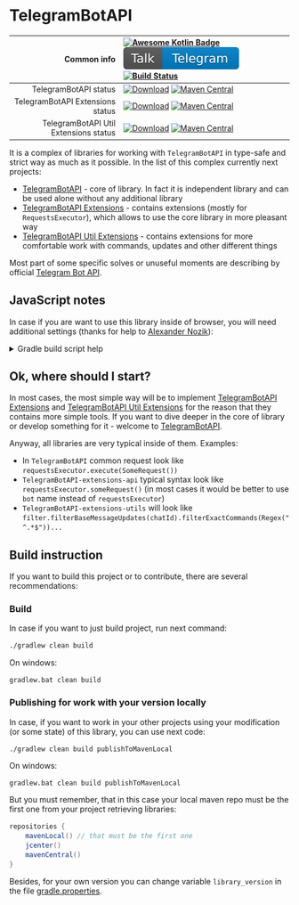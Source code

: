 # TelegramBotAPI

| Common info                           | [![Awesome Kotlin Badge](https://kotlin.link/awesome-kotlin.svg)](https://github.com/KotlinBy/awesome-kotlin) [![Chat in Telegram](badges/chat.svg)](https://teleg.one/InMoTelegramBotAPI) [![Build Status](https://travis-ci.com/InsanusMokrassar/TelegramBotAPI.svg?branch=master)](https://travis-ci.com/InsanusMokrassar/TelegramBotAPI)                                                                                                                                                          |
| -------------------------------------:|:------------------------------------------------------------------------------------------------------------------------------------------------------------------------------------------------------------------------------------------------------------------------------------------------------------------------------------------------------------------------------------------------------------------------------------------------------------------------------------------------ |
| TelegramBotAPI status                 | [![Download](https://api.bintray.com/packages/insanusmokrassar/StandardRepository/TelegramBotAPI/images/download.svg)](https://bintray.com/insanusmokrassar/StandardRepository/TelegramBotAPI/_latestVersion) [![Maven Central](https://maven-badges.herokuapp.com/maven-central/com.github.insanusmokrassar/TelegramBotAPI/badge.svg)](https://maven-badges.herokuapp.com/maven-central/com.github.insanusmokrassar/TelegramBotAPI)                                                             |
| TelegramBotAPI Extensions status      | [![Download](https://api.bintray.com/packages/insanusmokrassar/StandardRepository/TelegramBotAPI-extensions-api/images/download.svg)](https://bintray.com/insanusmokrassar/StandardRepository/TelegramBotAPI-extensions-api/_latestVersion) [![Maven Central](https://maven-badges.herokuapp.com/maven-central/com.github.insanusmokrassar/TelegramBotAPI-extensions-api/badge.svg)](https://maven-badges.herokuapp.com/maven-central/com.github.insanusmokrassar/TelegramBotAPI-extensions-api) |
| TelegramBotAPI Util Extensions status | [![Download](https://api.bintray.com/packages/insanusmokrassar/StandardRepository/TelegramBotAPI-extensions-utils/images/download.svg)](https://bintray.com/insanusmokrassar/StandardRepository/TelegramBotAPI-extensions-utils/_latestVersion) [![Maven Central](https://maven-badges.herokuapp.com/maven-central/com.github.insanusmokrassar/TelegramBotAPI-extensions-utils/badge.svg)](https://maven-badges.herokuapp.com/maven-central/com.github.insanusmokrassar/TelegramBotAPI-extensions-utils) |

It is a complex of libraries for working with `TelegramBotAPI` in type-safe and strict way as much as it possible. In
the list of this complex currently next projects:

* [TelegramBotAPI](TelegramBotAPI/README.md) - core of library. In fact it is independent library and can be used alone
  without any additional library
* [TelegramBotAPI Extensions](TelegramBotAPI-extensions-api/README.md) - contains extensions (mostly for
  `RequestsExecutor`), which allows to use the core library in more pleasant way
* [TelegramBotAPI Util Extensions](TelegramBotAPI-extensions-utils/README.md) - contains extensions for more comfortable
work with commands, updates and other different things

Most part of some specific solves or unuseful
moments are describing by official [Telegram Bot API](https://core.telegram.org/bots/api).

## JavaScript notes

In case if you are want to use this library inside of browser, you will need additional settings (thanks for help to [Alexander Nozik](https://research.jetbrains.org/researchers/altavir)):

<details>
<summary>Gradle build script help</summary>

```groovy
dependencies {
    /* ... */

    implementation "com.github.insanusmokrassar:TelegramBotAPI:$tgbot_api_version"
    implementation "com.github.insanusmokrassar:TelegramBotAPI-extensions-api:$tgbot_api_version" // optional
    implementation "com.github.insanusmokrassar:TelegramBotAPI-extensions-utils:$tgbot_api_version" // optional

    /* Block of dependencies for correct building in browser */
    implementation(npm("fs"))
    implementation(npm("bufferutil"))
    implementation(npm("utf-8-validate"))
    implementation(npm("abort-controller"))
    implementation(npm("text-encoding"))
}

/* ... */

kotlin {
    target {
        browser {
            /* Block for fix of exception in absence of some functionality, https://github.com/ktorio/ktor/issues/1339 */
            dceTask {
                dceOptions {
                    keep("ktor-ktor-io.\$\$importsForInline\$\$.ktor-ktor-io.io.ktor.utils.io")
                }
            }
        }
    }
}
```

</details>

## Ok, where should I start?

In most cases, the most simple way will be to implement
[TelegramBotAPI Extensions](TelegramBotAPI-extensions-api/README.md) and
[TelegramBotAPI Util Extensions](TelegramBotAPI-extensions-utils/README.md) for the reason that they contains more
simple tools. If you want to dive deeper in the core of library or develop something for it - welcome to
[TelegramBotAPI](TelegramBotAPI/README.md).

Anyway, all libraries are very typical inside of them. Examples:

* In `TelegramBotAPI` common request look like `requestsExecutor.execute(SomeRequest())`
* `TelegramBotAPI-extensions-api` typical syntax look like `requestsExecutor.someRequest()` (in most cases it would be
better to use `bot` name instead of `requestsExecutor`)
* `TelegramBotAPI-extensions-utils` will look like `filter.filterBaseMessageUpdates(chatId).filterExactCommands(Regex("^.*$"))...`

## Build instruction

If you want to build this project or to contribute, there are several recommendations:

### Build

In case if you want to just build project, run next command:

```bash
./gradlew clean build
```

On windows:

```
gradlew.bat clean build
```

### Publishing for work with your version locally

In case, if you want to work in your other projects using your modification (or some state) of this library,
you can use next code:

```bash
./gradlew clean build publishToMavenLocal
```

On windows:

```
gradlew.bat clean build publishToMavenLocal
```

But you must remember, that in this case your local maven repo must be the first one from
your project retrieving libraries:

```groovy
repositories {
    mavenLocal() // that must be the first one
    jcenter()
    mavenCentral()
}
```

Besides, for your own version you can change variable `library_version` in the file [gradle.properties](./gradle.properties).
